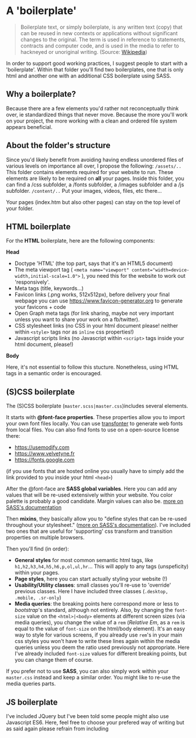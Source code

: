 # A 'boilerplate'

> Boilerplate text, or simply boilerplate, is any written text (copy) that can be reused in new contexts or applications without significant changes to the original. The term is used in reference to statements, contracts and computer code, and is used in the media to refer to hackneyed or unoriginal writing. (Source: [Wikipedia](https://en.wikipedia.org/wiki/Boilerplate_text))

In order to support good working practices, I suggest people to start with a 'boilerplate'. Within that folder you'll find two boilerplates, one that is only html and another one with an additional CSS boilerplate using SASS.

## Why a boilerplate?

Because there are a few elements you'd rather not reconceptually think over, ie standardized things that never move.
Because the more you'll work on your project, the more working with a clean and ordered file system appears beneficial.

## About the folder's structure

Since you'd likely benefit from avoiding having endless unordered files of various levels on importance all over, I propose the following:
`/assets/..`
This folder contains elements required for your website to run. These elements are likely to be required on **all** your pages. Inside this folder, you can find a /css subfolder, a /fonts subfolder, a /images subfolder and a /js subfolder.
`/content/..`
Put your images, videos, files, etc there...

Your pages (index.htm but also other pages) can stay on the top level of your folder.

## HTML boilerplate

For the **HTML** boilerplate, here are the following components:

**Head**

- Doctype 'HTML' (the top part, says that it's an HTML5 document)
- The meta viewport tag ( `<meta name="viewport" content="width=device-width,initial-scale=1.0">` ), you need this for the website to work out 'responsively'.
- Meta tags (title, keywords...)
- Favicon links (.png works, 512x512px), before delivery your final webpage you can use https://www.favicon-generator.org to generate your favicons + code
- Open Graph meta tags (for link sharing, maybe not very important unless you want to share your work on a fb/twitter).
- CSS stylesheet links (no CSS in your html document please! neither within `<style>` tags nor as `inline` css properties!)
- Javascript scripts links (no Javascript within `<script>` tags inside your html document, please!)

**Body**

Here, it's not essential to follow this stucture. Nonetheless, using HTML tags in a semantic order is encouraged.

## (S)CSS boilerplate

The (S)CSS boilerplate (`master.scss|master.css`)includes several elements.

It starts with **@font-face properties**. These properties allow you to import your own font files locally.
You can use [transfonter](https://transfonter.org) to generate web fonts from local files.
You can also find fonts to use on a open-source license there:

- https://usemodify.com
- https://www.velvetyne.fr
- https://fonts.google.com

(if you use fonts that are hosted online you usually have to simply add the link provided to you inside your html `<head>`)

After the @font-face are **SASS global variables**. Here you can add any values that will be re-used extensively within your website. You color palette is probably a good candidate. Margin values can also be. [more on SASS's documentation](https://sass-lang.com/documentation/variables)

Then **mixins**, they basically allow you to "define styles that can be re-used throughout your stylesheet." ([more on SASS's documentation](https://sass-lang.com/documentation/at-rules/mixin)). I've included two ones that are useful for 'supporting' css transform and transition properties on multiple browsers.

Then you'll find (in order):

- **General styles** for most common semantic html tags, like `h1,h2,h3,h4,h5,h6,p,ol,ul,hr`... This will apply to any tags (unspeficity) within your pages.
- **Page styles**, here you can start actually styling your website (!)
- **Usability/Utility classes**: small classes you'll re-use to 'override' previous classes. Here I have included three classes (`.desktop, .mobile, .sr-only`)
- **Media queries**: the breaking points here correspond more or less to *bootstrap*'s standard, although not entirely. Also, by changing the `font-size` value on the `<html>|<body>` elements at different screen sizes (via media queries), you change the value of a `rem` (*Relative Em*, as a `rem` is equal to the value of `font-size` on the html/body element). It's an easy way to style for various screens, if you already use `rem`'s in your main css styles you won't have to write these lines again within the media queries unless you deem the ratio used previously not appropriate. Here I've already included `font-size` values for different breaking points, but you can change them of course.

If you prefer not to use **SASS**, you can also simply work within your `master.css` instead and keep a similar order. You might like to re-use the media queries parts.

## JS boilerplate

I've included JQuery but I've been told some people might also use Javascript ES6. Here, feel free to choose your prefered way of writing but as said again please refrain from including <script> stuff in your html. If JQuery, you need to include your code afte the `$(document).ready(function() {` line. This means that JQuery will load your code after your html document will have been parsed within your browser. The effect is akind of putting your script after the `body` tag.
